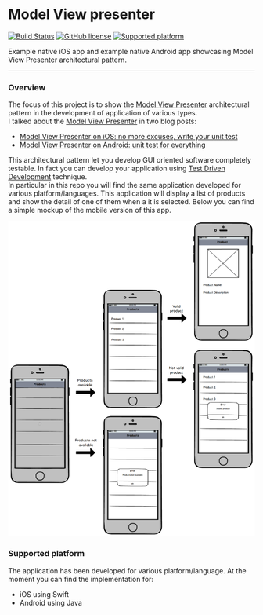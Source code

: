 # Model View presenter

[![Build Status](https://travis-ci.org/chicio/Model-View-Presenter.svg?branch=master)](https://travis-ci.org/chicio/Model-View-Presenter)
[![GitHub license](https://img.shields.io/badge/license-MIT-blue.svg)](https://github.com/chicio/Model-View-Presenter/blob/master/LICENSE.md)
[![Supported platform](https://img.shields.io/badge/platforms-iOS%20%7C%20Android-orange.svg)](https://img.shields.io/badge/platforms-iOS%20%7C%20Android-orange.svg)

Example native iOS app and example native Android app showcasing Model View Presenter architectural pattern.

***

### Overview

The focus of this project is to show the [Model View Presenter](https://en.wikipedia.org/wiki/Model–view–presenter "Model View Presenter architectural pattern")  architectural pattern in the development of application of various types.  
I talked about the [Model View Presenter](https://en.wikipedia.org/wiki/Model–view–presenter "Model View Presenter architectural pattern")  in two blog posts:

* [Model View Presenter on iOS: no more excuses, write your unit test](https://www.fabrizioduroni.it/2017/08/11/model-view-presenter-architecture-ios-swift-unit-test/)
* [Model View Presenter on Android: unit test for everything](https://www.fabrizioduroni.it/2017/10/27/model-view-presenter-architecture-android-java/)

This architectural pattern let you develop GUI oriented software completely testable. In fact you can develop your application using [Test Driven Development](https://en.wikipedia.org/wiki/Test-driven_development "Test Driven Development") technique.  
In particular in this repo you will find the same application developed for various platform/languages. This application will display a list of products and show the detail of one of them when a it is selected. Below you can find a simple mockup of the mobile version of this app.

![Products application mockup](https://github.com/chicio/Model-View-Presenter/blob/master/Assets/mockup-model-view-presenter.png "Products application mockup")

### Supported platform

The application has been developed for various platform/language. At the moment you can find the implementation for:

* iOS using Swift
* Android using Java
